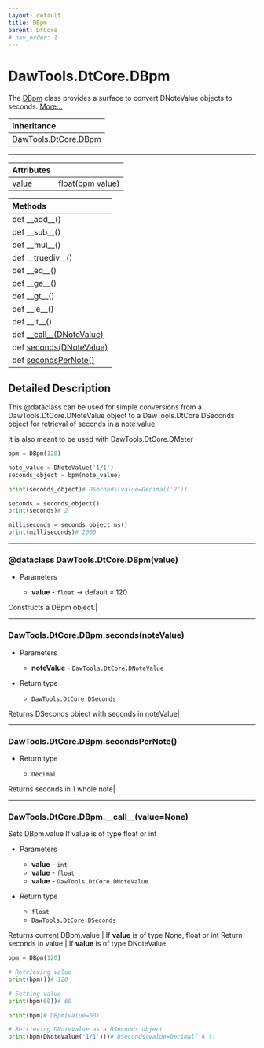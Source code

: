 ```yaml
---
layout: default
title: DBpm
parent: DtCore
# nav_order: 1
---
```


# DawTools.DtCore.DBpm

The [DBpm]() class provides a surface to convert DNoteValue objects to seconds. [More...](dbpm.html#detailed-description)

| Inheritance            |
|:-----------------------|
| DawTools.DtCore.DBpm   |

***

| Attributes|                  |
|:----------|:-----------------|
| value     | float(bpm value) |

| Methods |
|:----------|
|def \_\_add\_\_()|
|def \_\_sub\_\_()|
|def \_\_mul\_\_()|
|def \_\_truediv\_\_()|
|def \_\_eq\_\_()|
|def \_\_ge\_\_()|
|def \_\_gt\_\_()|
|def \_\_le\_\_()|
|def \_\_lt\_\_()|
|def [\_\_call\_\_(DNoteValue)]()|
|def [seconds(DNoteValue)]()|
|def [secondsPerNote()]()|

## Detailed Description
This @dataclass can be used for simple conversions from a DawTools.DtCore.DNoteValue object to a
DawTools.DtCore.DSeconds object for retrieval of seconds in a note value.

It is also meant to be used with DawTools.DtCore.DMeter

```python
bpm = DBpm(120)

note_value = DNoteValue('1/1')
seconds_object = bpm(note_value)

print(seconds_object)# DSeconds(value=Decimal('2'))

seconds = seconds_object()
print(seconds)# 2

milliseconds = seconds_object.ms()
print(milliseconds)# 2000
```

***

### @dataclass DawTools.DtCore.DBpm(value)
* Parameters

  * **value** - `float` -> default = 120

Constructs a DBpm object.|

***

### DawTools.DtCore.DBpm.seconds(noteValue)
* Parameters

  * **noteValue** - `DawTools.DtCore.DNoteValue`

* Return type

  * `DawTools.DtCore.DSeconds`

Returns DSeconds object with seconds in noteValue|

***

### DawTools.DtCore.DBpm.secondsPerNote()
* Return type

  * `Decimal`

Returns seconds in 1 whole note|

***

### DawTools.DtCore.DBpm.\_\_call\_\_(value=None)
Sets DBpm.value If value is of type float or int

* Parameters

  * **value** - `int`
  * **value** - `float`
  * **value** - `DawTools.DtCore.DNoteValue`

* Return type

  * `float`
  * `DawTools.DtCore.DSeconds`

Returns current DBpm.value | If **value** is of type None, float or int
Return seconds in value    | If **value** is of type DNoteValue


```python
bpm = DBpm(120)

# Retrieving value
print(bpm())# 120

# Setting value
print(bpm(60))# 60

print(bpm)# DBpm(value=60)

# Retrieving DNoteValue as a DSeconds object
print(bpm(DNoteValue('1/1')))# DSeconds(value=Decimal('4'))
```
